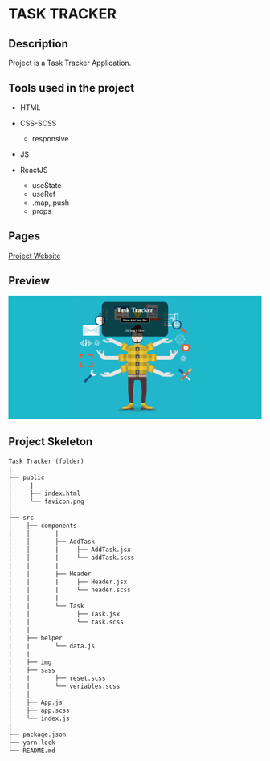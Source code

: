 # TASK TRACKER

## Description

Project is a Task Tracker Application.

## Tools used in the project

- HTML

- CSS-SCSS

  - responsive

- JS

- ReactJS
  - useState
  - useRef
  - .map, push
  - props

<!-- ## Github-pages -->

## Pages

[ Project Website ](https://celadon-melba-c8ef6f.netlify.app/)

## Preview

![ Project Snapshot ](tasktracker.gif)

## Project Skeleton

```
Task Tracker (folder)
|
├── public
|     |
|     ├── index.html
│     └── favicon.png
|
├── src
│    ├── components
|    │       |
|    │       ├── AddTask
|    │       |     ├── AddTask.jsx
|    │       |     └── addTask.scss
|    │       |
|    │       ├── Header
|    │       |     ├── Header.jsx
|    │       |     └── header.scss
|    │       |
|    │       └── Task
|    │             ├── Task.jsx
|    │             └── task.scss
|    │
|    ├── helper
|    |       └── data.js
|    |
|    ├── img
|    ├── sass
|    |       ├── reset.scss
|    │       └── veriables.scss
│    │
│    ├── App.js
│    ├── app.scss
│    └── index.js
|
├── package.json
├── yarn.lock
└── README.md
```
